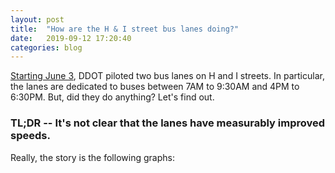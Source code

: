 ```yaml
---
layout: post
title:  "How are the H & I street bus lanes doing?"
date:   2019-09-12 17:20:40
categories: blog
---
```


[Starting June 3](https://ddot.dc.gov/page/h-i-streets-nw-bus-lane-pilot), DDOT piloted two bus lanes on H and I streets. In particular, the lanes are dedicated to buses between 7AM to 9:30AM and 4PM to 6:30PM. But, did they do anything? Let's find out.


### TL;DR -- It's not clear that the lanes have measurably improved speeds.

Really, the story is the following graphs:


